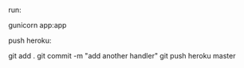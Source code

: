run: 

gunicorn app:app

push heroku: 

git add .
git commit -m "add another handler"
git push heroku master